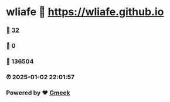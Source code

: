 # wliafe :link: https://wliafe.github.io 
### :page_facing_up: [32](https://wliafe.github.io/tag.html) 
### :speech_balloon: 0 
### :hibiscus: 136504 
### :alarm_clock: 2025-01-02 22:01:57 
### Powered by :heart: [Gmeek](https://github.com/Meekdai/Gmeek)
